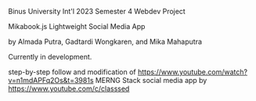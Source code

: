 Binus University Int'l 2023 Semester 4 Webdev Project

Mikabook.js
Lightweight Social Media App

by Almada Putra, Gadtardi Wongkaren, and Mika Mahaputra

Currently in development.


step-by-step follow and modification of https://www.youtube.com/watch?v=n1mdAPFq2Os&t=3981s MERNG Stack social media app by https://www.youtube.com/c/classsed 
